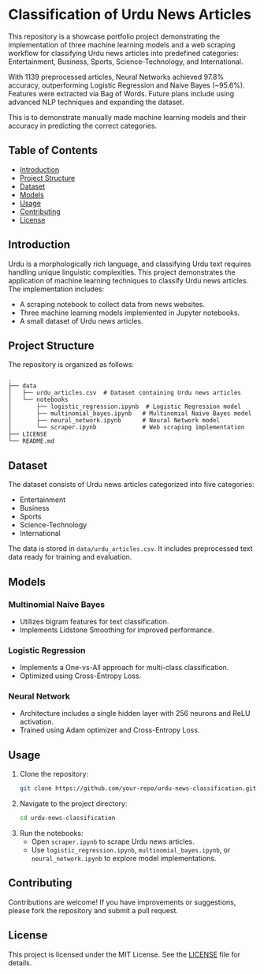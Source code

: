 # Classification of Urdu News Articles

This repository is a showcase portfolio project demonstrating the implementation of three machine learning models and a web scraping workflow for classifying Urdu news articles into predefined categories: Entertainment, Business, Sports, Science-Technology, and International.

With 1139 preprocessed articles, Neural Networks achieved 97.8% accuracy, outperforming Logistic Regression and Naive Bayes (~95.6%). Features were extracted via Bag of Words. Future plans include using advanced NLP techniques and expanding the dataset.

This is to demonstrate manually made machine learning models and their accuracy in predicting the correct categories.


## Table of Contents

- [Introduction](#introduction)
- [Project Structure](#project-structure)
- [Dataset](#dataset)
- [Models](#models)
- [Usage](#usage)
- [Contributing](#contributing)
- [License](#license)

## Introduction

Urdu is a morphologically rich language, and classifying Urdu text requires handling unique linguistic complexities. This project demonstrates the application of machine learning techniques to classify Urdu news articles. The implementation includes:

- A scraping notebook to collect data from news websites.
- Three machine learning models implemented in Jupyter notebooks.
- A small dataset of Urdu news articles.

## Project Structure

The repository is organized as follows:

```
.
├── data
│   ├── urdu_articles.csv  # Dataset containing Urdu news articles
│   └── notebooks
│       ├── logistic_regression.ipynb  # Logistic Regression model
│       ├── multinomial_bayes.ipynb   # Multinomial Naive Bayes model
│       ├── neural_network.ipynb      # Neural Network model
│       └── scraper.ipynb             # Web scraping implementation
├── LICENSE
└── README.md
```

## Dataset

The dataset consists of Urdu news articles categorized into five categories:
- Entertainment
- Business
- Sports
- Science-Technology
- International

The data is stored in `data/urdu_articles.csv`. It includes preprocessed text data ready for training and evaluation.

## Models

### Multinomial Naive Bayes
- Utilizes bigram features for text classification.
- Implements Lidstone Smoothing for improved performance.

### Logistic Regression
- Implements a One-vs-All approach for multi-class classification.
- Optimized using Cross-Entropy Loss.

### Neural Network
- Architecture includes a single hidden layer with 256 neurons and ReLU activation.
- Trained using Adam optimizer and Cross-Entropy Loss.

## Usage

1. Clone the repository:
   ```bash
   git clone https://github.com/your-repo/urdu-news-classification.git
   ```
2. Navigate to the project directory:
   ```bash
   cd urdu-news-classification
   ```
3. Run the notebooks:
   - Open `scraper.ipynb` to scrape Urdu news articles.
   - Use `logistic_regression.ipynb`, `multinomial_bayes.ipynb`, or `neural_network.ipynb` to explore model implementations.

## Contributing
Contributions are welcome! If you have improvements or suggestions, please fork the repository and submit a pull request.

## License

This project is licensed under the MIT License. See the [LICENSE](LICENSE) file for details.

